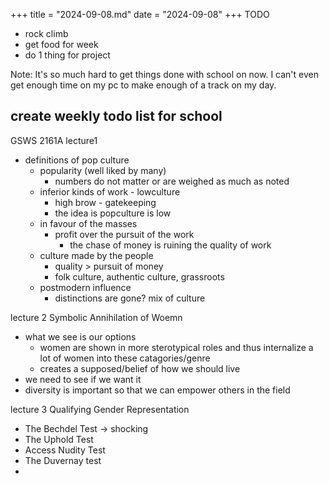 +++
title = "2024-09-08.md"
date = "2024-09-08"
+++
TODO
- rock climb
- get food for week
- do 1 thing for project

Note: It's so much hard to get things done with school on now. I can't even get enough time on my pc to make enough of a track on my day.

create weekly todo list for school
-
GSWS 2161A
lecture1
- definitions of pop culture
	- popularity (well liked by many)
		- numbers do not matter or are weighed as much as noted
	- inferior kinds of work - lowculture
		- high brow - gatekeeping
		- the idea is popculture is low
	- in favour of the masses
		- profit over the pursuit of the work
			- the chase of money is ruining the quality of work
	- culture made by the people
		- quality > pursuit of money
		- folk culture, authentic culture, grassroots
	- postmodern influence
		- distinctions are gone? mix of culture

lecture 2
Symbolic Annihilation of Woemn
- what we see is our options
	- women are shown in more sterotypical roles and thus internalize a lot of women into these catagories/genre 
	- creates a supposed/belief of how we should live
- we need to see if we want it
- diversity is important so that we can empower others in the field

lecture 3
Qualifying Gender Representation
- The Bechdel Test -> shocking
- The Uphold Test
- Access Nudity Test
- The Duvernay test
-


